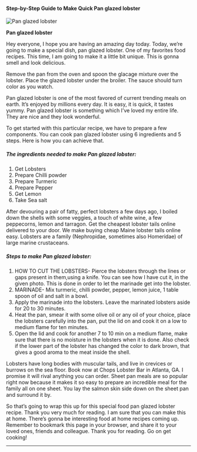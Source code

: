             

#### Step-by-Step Guide to Make Quick Pan glazed lobster

![Pan glazed lobster](https://img-global.cpcdn.com/recipes/753f20668dd4ab60/751x532cq70/pan-glazed-lobster-recipe-main-photo.jpg)

**Pan glazed lobster**

Hey everyone, I hope you are having an amazing day today. Today, we’re going to make a special dish, pan glazed lobster. One of my favorites food recipes. This time, I am going to make it a little bit unique. This is gonna smell and look delicious.

Remove the pan from the oven and spoon the glacage mixture over the lobster. Place the glazed lobster under the broiler. The sauce should turn color as you watch.

Pan glazed lobster is one of the most favored of current trending meals on earth. It’s enjoyed by millions every day. It is easy, it is quick, it tastes yummy. Pan glazed lobster is something which I’ve loved my entire life. They are nice and they look wonderful.

To get started with this particular recipe, we have to prepare a few components. You can cook pan glazed lobster using 6 ingredients and 5 steps. Here is how you can achieve that.

##### The ingredients needed to make Pan glazed lobster:

1.  Get Lobsters
2.  Prepare Chilli powder
3.  Prepare Turmeric
4.  Prepare Pepper
5.  Get Lemon
6.  Take Sea salt

After devouring a pair of fatty, perfect lobsters a few days ago, I boiled down the shells with some veggies, a touch of white wine, a few peppecorns, lemon and tarragon. Get the cheapest lobster tails online delivered to your door. We make buying cheap Maine lobster tails online easy. Lobsters are a family (Nephropidae, sometimes also Homeridae) of large marine crustaceans.

##### Steps to make Pan glazed lobster:

1.  HOW TO CUT THE LOBSTERS- Pierce the lobsters through the lines or gaps present in them,using a knife. You can see how I have cut it, in the given photo. This is done in order to let the marinade get into the lobster.
2.  MARINADE- Mix turmeric, chilli powder, pepper, lemon juice, 1 table spoon of oil and salt in a bowl.
3.  Apply the marinade into the lobsters. Leave the marinated lobsters aside for 20 to 30 minutes.
4.  Heat the pan, smear it with some olive oil or any oil of your choice, place the lobsters carefully into the pan, put the lid on and cook it on a low to medium flame for ten minutes.
5.  Open the lid and cook for another 7 to 10 min on a medium flame, make sure that there is no moisture in the lobsters when it is done. Also check if the lower part of the lobster has changed the color to dark brown, that gives a good aroma to the meat inside the shell.

Lobsters have long bodies with muscular tails, and live in crevices or burrows on the sea floor. Book now at Chops Lobster Bar in Atlanta, GA. I promise it will rival anything you can order. Sheet pan meals are so popular right now because it makes it so easy to prepare an incredible meal for the family all on one sheet. You lay the salmon skin side down on the sheet pan and surround it by.

So that’s going to wrap this up for this special food pan glazed lobster recipe. Thank you very much for reading. I am sure that you can make this at home. There’s gonna be interesting food at home recipes coming up. Remember to bookmark this page in your browser, and share it to your loved ones, friends and colleague. Thank you for reading. Go on get cooking!

* * *